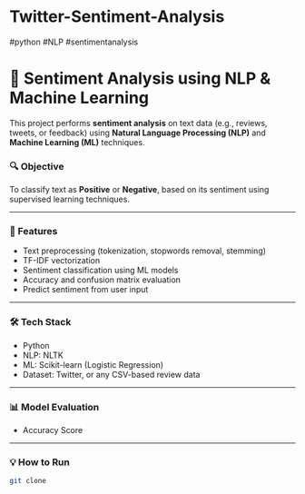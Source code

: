 # Twitter-Sentiment-Analysis

#python #NLP #sentimentanalysis

# 🧠 Sentiment Analysis using NLP & Machine Learning

This project performs **sentiment analysis** on text data (e.g., reviews, tweets, or feedback) using **Natural Language Processing (NLP)** and **Machine Learning (ML)** techniques.

### 🔍 Objective
To classify text as **Positive** or **Negative**,  based on its sentiment using supervised learning techniques.

---

### 🚀 Features
- Text preprocessing (tokenization, stopwords removal, stemming)
- TF-IDF vectorization
- Sentiment classification using ML models
- Accuracy and confusion matrix evaluation
- Predict sentiment from user input

---

### 🛠️ Tech Stack
- Python
- NLP: NLTK 
- ML: Scikit-learn (Logistic Regression)
- Dataset:  Twitter, or any CSV-based review data

---

### 📊 Model Evaluation
- Accuracy Score

---

### 💡 How to Run
```bash
git clone 




